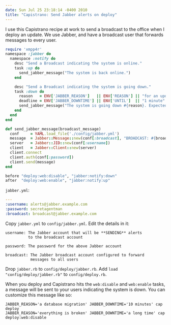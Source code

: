 ```yaml
---
date: Sun Jul 25 23:18:14 -0400 2010
title: "Capistrano: Send Jabber alerts on deploy"
---
```


I use this Capistrano recipe at work to send a broadcast to the office when I
deploy an update. We use Jabber, and have a broadcast user that forwards
messages to every user.

```ruby
require 'xmpp4r'
namespace :jabber do
  namespace :notify do
    desc "Send a Broadcast indicating the system is online."
    task :up do
      send_jabber_message("The system is back online.")
    end

    desc "Send a Broadcast indicating the system is going down."
    task :down do
      reason   = ENV['JABBER_REASON']   || ENV['REASON'] || "for an update"
      deadline = ENV['JABBER_DOWNTIME'] || ENV['UNTIL']  || "1 minute"
      send_jabber_message("The system is going down #{reason}. Expected downtime is #{deadline}.")
    end
  end
end

def send_jabber_message(broadcast_message)
  conf     = YAML.load_file('./config/jabber.yml')
  message  = Jabber::Message::new(conf[:broadcast], "BROADCAST: #{broadcast_message}").set_type(:normal).set_id('1')
  server   = Jabber::JID::new(conf[:username])
  client   = Jabber::Client::new(server)
  client.connect
  client.auth(conf[:password])
  client.send(message)
end

before "deploy:web:disable", "jabber:notify:down"
after  "deploy:web:enable", "jabber:notify:up"
```

`jabber.yml`:

```yml
---
:username: alerts@jabber.example.com
:password: secretagentman
:broadcast: broadcast@jabber.example.com
```

Copy `jabber.yml` to `config/jabber.yml`. Edit the details in it:

```
username: The Jabber account that will be **SENDING** alerts
          to the broadcast account

password: The password for the above Jabber account

broadcast: The Jabber broadcast account configured to forward
           messages to all users
```

Drop `jabber.rb` to `config/deploy/jabber.rb`. Add
`load "config/deploy/jabber.rb"` to `config/deploy.rb`.

When you deploy and Capistrano hits the `web:disable`
and `web:enable` tasks, a message will be sent to your
users indicating the system is down. You can customize this
message like so:

```
JABBER_REASON='a database migration' JABBER_DOWNTIME='10 minutes' cap deploy
JABBER_REASON='everything is broken' JABBER_DOWNTIME='a long time' cap deploy:web:disable
```

[gist]: https://gist.github.com/itspriddle/490141
